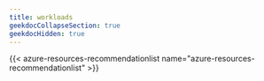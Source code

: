 ```yaml
---
title: workloads
geekdocCollapseSection: true
geekdocHidden: true
---
```


{{< azure-resources-recommendationlist name="azure-resources-recommendationlist" >}}
